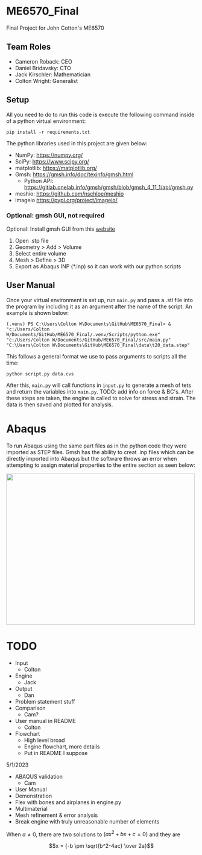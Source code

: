 # ME6570_Final
Final Project for John Cotton's ME6570

## Team Roles

- Cameron Roback: CEO
- Daniel Bridavsky: CTO
- Jack Kirschler: Mathematician
- Colton Wright: Generalist

## Setup

All you need to do to run this code is execute the following command inside of a python virtual environment:

    pip install -r requirements.txt

The python libraries used in this project are given below:

- NumPy: https://numpy.org/
- SciPy: https://www.scipy.org/
- matplotlib: https://matplotlib.org/
- Gmsh: https://gmsh.info/doc/texinfo/gmsh.html
    - Python API: https://gitlab.onelab.info/gmsh/gmsh/blob/gmsh_4_11_1/api/gmsh.py
- meshio: https://github.com/nschloe/meshio
- imageio https://pypi.org/project/imageio/

### Optional: gmsh GUI, not required

Optional: Install gmsh GUI from this [website](https://gmsh.info/#Download)

1. Open .stp file
2. Geometry > Add > Volume
3. Select entire volume
4. Mesh > Define > 3D
5. Export as Abaqus INP (*.inp) so it can work with our python scripts

## User Manual

Once your virtual environment is set up, run `main.py` and pass a .stl file into the program by including it as an argument after the name of the script. An example is shown below:

    (.venv) PS C:\Users\Colton W\Documents\GitHub\ME6570_Final> & "c:/Users/Colton W/Documents/GitHub/ME6570_Final/.venv/Scripts/python.exe" "c:/Users/Colton W/Documents/GitHub/ME6570_Final/src/main.py" "C:\Users\Colton W\Documents\GitHub\ME6570_Final\data\t20_data.step"

This follows a general format we use to pass arguments to scripts all the time:

    python script.py data.cvs

After this, `main.py` will call functions in `input.py` to generate a mesh of tets and return the variables into `main.py`. TODO: add info on force & BC's. After these steps are taken, the engine is called to solve for stress and strain. The data is then saved and plotted for analysis.

# Abaqus

To run Abaqus using the same part files as in the python code they were imported as STEP files. Gmsh has the ability to creat .inp files which can be directly imported into Abaqus but the software throws an error when attempting to assign material properties to the entire section as seen below:

<!-- ![alt text](https://github.com/ColtonWright51/ME6570_Final/blob/487d2de24c1645b34c6908301b5eab5665bff01f/images/AbaqusPics/MaterialError.png) -->
<img src="https://github.com/ColtonWright51/ME6570_Final/blob/487d2de24c1645b34c6908301b5eab5665bff01f/images/AbaqusPics/MaterialError.png" width="500" height="400">

# TODO

- Input
    - Colton
- Engine
    - Jack
- Output
    - Dan
- Problem statement stuff
- Comparison
    - Cam?
- User manual in README
    - Colton
- Flowchart
    - High level broad
    - Engine flowchart, more details
    - Put in README I suppose

5/1/2023

- ABAQUS validation
    - Cam
- User Manual
- Demonstration
- Flex with bones and airplanes in engine.py
- Multimaterial
- Mesh refinement & error analysis
- Break engine with truly unreasonable number of elements



When $a \ne 0$, there are two solutions to $(ax^2 + bx + c = 0)$ and they are 

$$x = {-b \pm \sqrt{b^2-4ac} \over 2a}$$